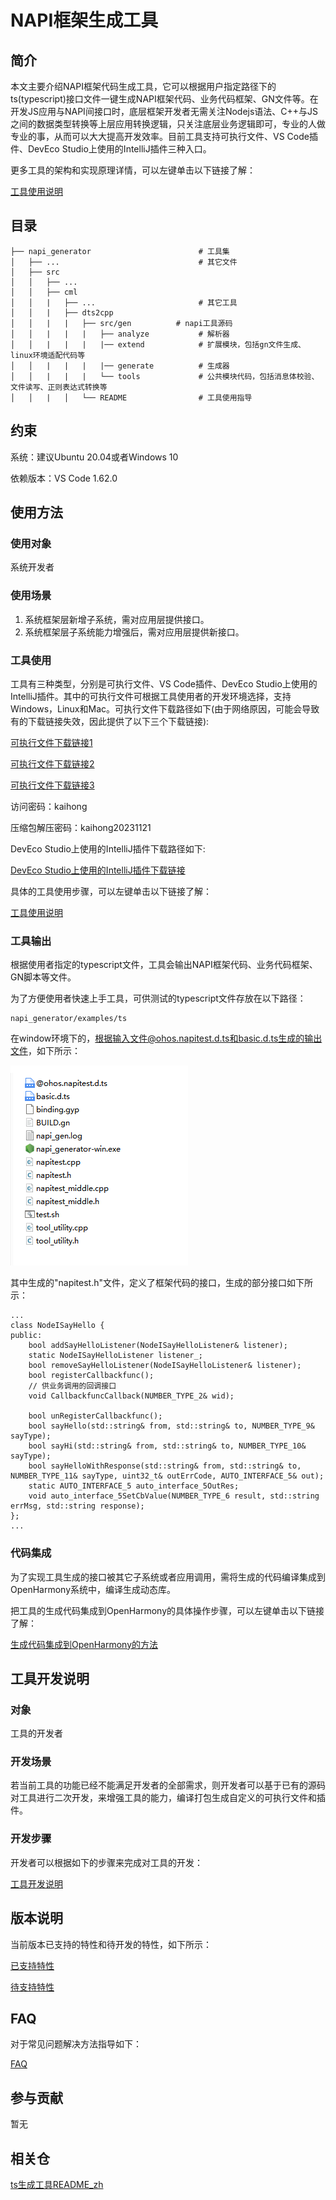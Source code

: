 # NAPI框架生成工具

## 简介
本文主要介绍NAPI框架代码生成工具，它可以根据用户指定路径下的ts(typescript)接口文件一键生成NAPI框架代码、业务代码框架、GN文件等。在开发JS应用与NAPI间接口时，底层框架开发者无需关注Nodejs语法、C++与JS之间的数据类型转换等上层应用转换逻辑，只关注底层业务逻辑即可，专业的人做专业的事，从而可以大大提高开发效率。目前工具支持可执行文件、VS Code插件、DevEco Studio上使用的IntelliJ插件三种入口。

更多工具的架构和实现原理详情，可以左键单击以下链接了解：

[工具使用说明](https://gitee.com/openharmony/napi_generator/blob/master/src/cli/dts2cpp/docs/usage/INSTRUCTION_ZH.md)

## 目录

	├── napi_generator                        # 工具集
	│   ├── ...                               # 其它文件                           
	│   ├── src
	│   │   ├── ...                              
	│   │   ├── cml
	│   │   |   ├── ...                       # 其它工具
	│   │   |   ├── dts2cpp
	│   │   |   |   ├── src/gen          # napi工具源码                      
	│   │   |   |   |   ├── analyze           # 解析器
	│   │   |   |   |   |── extend            # 扩展模块，包括gn文件生成、linux环境适配代码等
	│   │   |   |   |   |── generate          # 生成器
	│   │   |   |   |   └── tools             # 公共模块代码，包括消息体校验、文件读写、正则表达式转换等
	│   │   |   │   └── README                # 工具使用指导    

## 约束
系统：建议Ubuntu 20.04或者Windows 10

依赖版本：VS Code 1.62.0

## 使用方法

### 使用对象

系统开发者

### 使用场景

1) 系统框架层新增子系统，需对应用层提供接口。
2) 系统框架层子系统能力增强后，需对应用层提供新接口。

### 工具使用

工具有三种类型，分别是可执行文件、VS Code插件、DevEco Studio上使用的IntelliJ插件。其中的可执行文件可根据工具使用者的开发环境选择，支持Windows，Linux和Mac。可执行文件下载路径如下(由于网络原因，可能会导致有的下载链接失效，因此提供了以下三个下载链接):

[可执行文件下载链接1](http://ftpkaihongdigi.i234.me:5000/sharing/yaRiKSjBI)

[可执行文件下载链接2](http://ftp.kaihong.com:5000/fsdownload/yaRiKSjBI/)

[可执行文件下载链接3](http://ftp.kaihongdigi.com:5000/fsdownload/yaRiKSjBI/)

访问密码：kaihong

压缩包解压密码：kaihong20231121

DevEco Studio上使用的IntelliJ插件下载路径如下:

[DevEco Studio上使用的IntelliJ插件下载链接](https://plugins.jetbrains.com/plugin/19593-napi-generator/versions)

具体的工具使用步骤，可以左键单击以下链接了解：

[工具使用说明](https://gitee.com/openharmony/napi_generator/blob/master/src/cli/dts2cpp/docs/usage/INSTRUCTION_ZH.md)

### 工具输出

根据使用者指定的typescript文件，工具会输出NAPI框架代码、业务代码框架、GN脚本等文件。

为了方便使用者快速上手工具，可供测试的typescript文件存放在以下路径：

```
napi_generator/examples/ts
```

在window环境下的，根据输入文件@ohos.napitest.d.ts和basic.d.ts生成的输出文件，如下所示：

![](./docs/figures/pic-d-ts-transition.png)

其中生成的"napitest.h"文件，定义了框架代码的接口，生成的部分接口如下所示：

```
...
class NodeISayHello {
public:
    bool addSayHelloListener(NodeISayHelloListener& listener);
    static NodeISayHelloListener listener_;
    bool removeSayHelloListener(NodeISayHelloListener& listener);
    bool registerCallbackfunc();
    // 供业务调用的回调接口
    void CallbackfuncCallback(NUMBER_TYPE_2& wid);

    bool unRegisterCallbackfunc();
    bool sayHello(std::string& from, std::string& to, NUMBER_TYPE_9& sayType);
    bool sayHi(std::string& from, std::string& to, NUMBER_TYPE_10& sayType);
    bool sayHelloWithResponse(std::string& from, std::string& to, NUMBER_TYPE_11& sayType, uint32_t& outErrCode, AUTO_INTERFACE_5& out);
    static AUTO_INTERFACE_5 auto_interface_5OutRes;
    void auto_interface_5SetCbValue(NUMBER_TYPE_6 result, std::string errMsg, std::string response);
};
...
```

### 代码集成

为了实现工具生成的接口被其它子系统或者应用调用，需将生成的代码编译集成到OpenHarmony系统中，编译生成动态库。

把工具的生成代码集成到OpenHarmony的具体操作步骤，可以左键单击以下链接了解：

[生成代码集成到OpenHarmony的方法](https://gitee.com/openharmony/napi_generator/blob/master/src/cli/dts2cpp/docs/usage/ENSEMBLE_METHOD_ZH.md)

## 工具开发说明

### 对象

工具的开发者

### 开发场景

若当前工具的功能已经不能满足开发者的全部需求，则开发者可以基于已有的源码对工具进行二次开发，来增强工具的能力，编译打包生成自定义的可执行文件和插件。

### 开发步骤

开发者可以根据如下的步骤来完成对工具的开发：

 [工具开发说明](https://gitee.com/openharmony/napi_generator/blob/master/src/cli/dts2cpp/docs/guide/DEVELOP_ZH.md)

## 版本说明

 当前版本已支持的特性和待开发的特性，如下所示：

 [已支持特性](https://gitee.com/openharmony/napi_generator/blob/master/src/cli/dts2cpp/docs/release-notes)

 [待支持特性](https://gitee.com/openharmony/napi_generator/blob/master/src/cli/dts2cpp/docs/requirement/ROADMAP_ZH.md)

## FAQ
对于常见问题解决方法指导如下：

  [FAQ](https://gitee.com/openharmony/napi_generator/blob/master/src/cli/dts2cpp/docs/guide/FAQ.md)

## 参与贡献

暂无

## 相关仓

[ts生成工具README_zh](https://gitee.com/openharmony/napi_generator/blob/master/src/cli/h2dts/README_ZH.md)